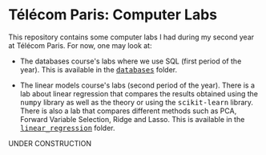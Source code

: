 ﻿<h1>Télécom Paris: Computer Labs</h1>

This repository contains some computer labs I had during my second year at Télécom Paris. For now, one may look at:

* The databases course's labs where we use SQL (first period of the year). This is available in the [<tt>databases</tt>](https://github.com/moulinantoine/labs-telecom/tree/master/databases) folder.

* The linear models course's labs (second period of the year). There is a lab about linear regression that compares the results obtained using the <tt>numpy</tt> library as well as the theory or using the <tt>scikit-learn</tt> library. There is also a lab that compares different methods such as PCA, Forward Variable Selection, Ridge and Lasso. This is available in the [<tt>linear_regression</tt>](https://github.com/moulinantoine/labs-telecom/tree/master/linear_models) folder.

UNDER CONSTRUCTION